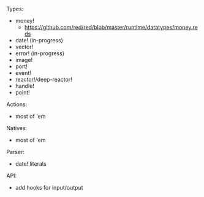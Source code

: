 Types:
- money!
	- https://github.com/red/red/blob/master/runtime/datatypes/money.reds
- date! (in-progress)
- vector!
- error! (in-progress)
- image!
- port!
- event!
- reactor!/deep-reactor!
- handle!
- point!

Actions:
- most of 'em

Natives:
- most of 'em

Parser:
- date! literals

API:
- add hooks for input/output
